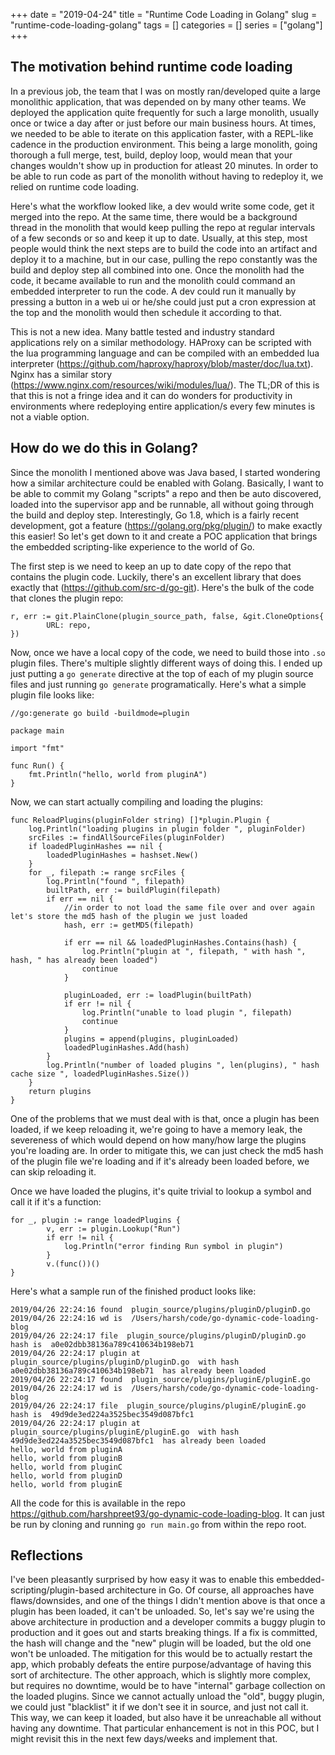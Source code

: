 +++ 
date = "2019-04-24"
title = "Runtime Code Loading in Golang"
slug = "runtime-code-loading-golang" 
tags = []
categories = []
series = ["golang"]
+++

## The motivation behind runtime code loading
In a previous job, the team that I was on mostly ran/developed quite a large monolithic application, that was depended on by many other teams. We deployed the application quite frequently for such a large monolith, usually once or twice a day after or just before our main business hours. At times, we needed to be able to iterate on this application faster, with a REPL-like cadence in the production environment. This being a large monolith, going thorough a full merge, test, build, deploy loop, would mean that your changes wouldn't show up in production for atleast 20 minutes. In order to be able to run code as part of the monolith without having to redeploy it, we relied on runtime code loading. 

Here's what the workflow looked like, a dev would write some code, get it merged into the repo. At the same time, there would be a background thread in the monolith that would keep pulling the repo at regular intervals of a few seconds or so and keep it up to date. Usually, at this step, most people would think the next steps are to build the code into an artifact and deploy it to a machine, but in our case, pulling the repo constantly was the build and deploy step all combined into one. Once the monolith had the code, it became available to run and the monolith could command an embedded interpreter to run the code. A dev could run it manually by pressing a button in a web ui or he/she could just put a cron expression at the top and the monolith would then schedule it according to that. 

This is not a new idea. Many battle tested and industry standard applications rely on a similar methodology. HAProxy can be scripted with the lua programming language and can be compiled with an embedded lua interpreter (https://github.com/haproxy/haproxy/blob/master/doc/lua.txt). Nginx has a similar story (https://www.nginx.com/resources/wiki/modules/lua/). The TL;DR of this is that this is not a fringe idea and it can do wonders for productivity in environments where redeploying entire application/s every few minutes is not a viable option.
## How do we do this in Golang?
Since the monolith I mentioned above was Java based, I started wondering how a similar architecture could be enabled with Golang. Basically, I want to be able to commit my Golang "scripts" a repo and then be auto discovered, loaded into the supervisor app and be runnable, all without going through the build and deploy step. Interestingly, Go 1.8, which is a fairly recent development, got a feature (https://golang.org/pkg/plugin/) to make exactly this easier! So let's get down to it and create a POC application that brings the embedded scripting-like experience to the world of Go.

The first step is we need to keep an up to date copy of the repo that contains the plugin code. Luckily, there's an excellent library that does exactly that (https://github.com/src-d/go-git). Here's the bulk of the code that clones the plugin repo:
```
r, err := git.PlainClone(plugin_source_path, false, &git.CloneOptions{
		URL: repo,
})
```
	
Now, once we have a local copy of the code, we need to build those into `.so` plugin files. There's multiple slightly different ways of doing this. I ended up just putting a `go generate` directive at the top of each of my plugin source files and just running `go generate` programatically. Here's what a simple plugin file looks like:

```
//go:generate go build -buildmode=plugin

package main

import "fmt"

func Run() {
	fmt.Println("hello, world from pluginA")
}
```

Now, we can start actually compiling and loading the plugins:

```
func ReloadPlugins(pluginFolder string) []*plugin.Plugin {
	log.Println("loading plugins in plugin folder ", pluginFolder)
	srcFiles := findAllSourceFiles(pluginFolder)
	if loadedPluginHashes == nil {
		loadedPluginHashes = hashset.New()
	}
	for _, filepath := range srcFiles {
		log.Println("found ", filepath)
		builtPath, err := buildPlugin(filepath)
		if err == nil {
			//in order to not load the same file over and over again let's store the md5 hash of the plugin we just loaded
			hash, err := getMD5(filepath)

			if err == nil && loadedPluginHashes.Contains(hash) {
				log.Println("plugin at ", filepath, " with hash ", hash, " has already been loaded")
				continue
			}

			pluginLoaded, err := loadPlugin(builtPath)
			if err != nil {
				log.Println("unable to load plugin ", filepath)
				continue
			}
			plugins = append(plugins, pluginLoaded)
			loadedPluginHashes.Add(hash)
		}
		log.Println("number of loaded plugins ", len(plugins), " hash cache size ", loadedPluginHashes.Size())
	}
	return plugins
}
```
One of the problems that we must deal with is that, once a plugin has been loaded, if we keep reloading it, we're going to have a memory leak, the severeness of which would depend on how many/how large the plugins you're loading are. In order to mitigate this, we can just check the md5 hash of the plugin file we're loading and if it's already been loaded before, we can skip reloading it.

Once we have loaded the plugins, it's quite trivial to lookup a symbol and call it if it's a function:
```
for _, plugin := range loadedPlugins {
		v, err := plugin.Lookup("Run")
		if err != nil {
			log.Println("error finding Run symbol in plugin")
		}
		v.(func())()
}
```
Here's what a sample run of the finished product looks like:

```
2019/04/26 22:24:16 found  plugin_source/plugins/pluginD/pluginD.go
2019/04/26 22:24:16 wd is  /Users/harsh/code/go-dynamic-code-loading-blog
2019/04/26 22:24:17 file  plugin_source/plugins/pluginD/pluginD.go  hash is  a0e02dbb38136a789c410634b198eb71
2019/04/26 22:24:17 plugin at  plugin_source/plugins/pluginD/pluginD.go  with hash  a0e02dbb38136a789c410634b198eb71  has already been loaded
2019/04/26 22:24:17 found  plugin_source/plugins/pluginE/pluginE.go
2019/04/26 22:24:17 wd is  /Users/harsh/code/go-dynamic-code-loading-blog
2019/04/26 22:24:17 file  plugin_source/plugins/pluginE/pluginE.go  hash is  49d9de3ed224a3525bec3549d087bfc1
2019/04/26 22:24:17 plugin at  plugin_source/plugins/pluginE/pluginE.go  with hash  49d9de3ed224a3525bec3549d087bfc1  has already been loaded
hello, world from pluginA
hello, world from pluginB
hello, world from pluginC
hello, world from pluginD
hello, world from pluginE
```

All the code for this is available in the repo https://github.com/harshpreet93/go-dynamic-code-loading-blog. It can just be run by cloning and running `go run main.go` from within the repo root.

## Reflections


I've been pleasantly surprised by how easy it was to enable this embedded-scripting/plugin-based architecture in Go. Of course, all approaches have flaws/downsides, and one of the things I didn't mention above is that once a plugin has been loaded, it can't be unloaded. So, let's say we're using the above architecture in production and a developer commits a buggy plugin to production and it goes out and starts breaking things. If a fix is committed, the hash will change and the "new" plugin will be loaded, but the old one won't be unloaded. The mitigation for this would be to actually restart the app, which probably defeats the entire purpose/advantage of having this sort of architecture. The other approach, which is slightly more complex, but requires no downtime, would be to have "internal" garbage collection on the loaded plugins. Since we cannot actually unload the "old", buggy plugin, we could just "blacklist" it if we don't see it in source, and just not call it. This way, we can keep it loaded, but also have it be unreachable all without having any downtime. That particular enhancement is not in this POC, but I might revisit this in the next few days/weeks and implement that.
